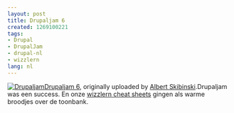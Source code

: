 ```yaml
---
layout: post
title: Drupaljam 6
created: 1269100221
tags:
- Drupal
- DrupalJam
- drupal-nl
- wizzlern
lang: nl
---
```

[![Drupaljam](http://farm5.static.flickr.com/4040/4447766976_ff364e849e.jpg)](http://www.flickr.com/photos/skibinski/4447766976/ "flickr")[Drupaljam 6](http://www.flickr.com/photos/skibinski/4447766976/), originally uploaded by [Albert Skibinski](http://www.flickr.com/people/skibinski/).Drupaljam was een success. En onze  [wizzlern cheat sheets](http://wizzlern.nl/drupal/cheat-sheets) gingen als warme broodjes over de toonbank.<!--break-->
